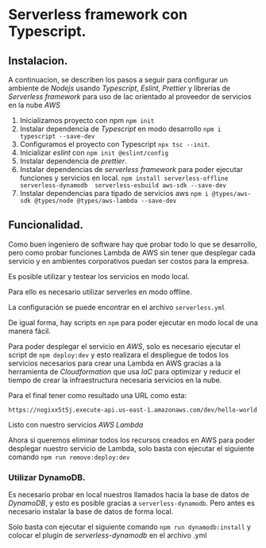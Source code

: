 # Serverless framework con Typescript.

## Instalacion.

A continuacion, se describen los pasos a seguir para configurar un ambiente de *Nodejs* usando *Typescript*, *Eslint*, *Prettier* y librerías de *Serverless framework* para uso de Iac orientado al proveedor de servicios en la nube *AWS*

1. Inicializamos proyecto con npm `npm init`
2. Instalar dependencia de *Typescript* en modo desarrollo `npm i typescript --save-dev`
3. Configuramos el proyecto con Typescript `npx tsc --init`.
4. Inicializar *eslint* con `npm init @eslint/config`
4. Instalar dependencia de *prettier*.
5. Instalar dependencias de *serverless framework* para poder ejecutar funciones y servicios en local. ```npm install serverless-offline serverless-dynamodb  serverless-esbuild aws-sdk --save-dev```
6. Instalar dependencias para tipado de servicios aws `npm i @types/aws-sdk @types/node @types/aws-lambda --save-dev`



## Funcionalidad.

Como buen ingeniero de software hay que probar todo lo que se desarrollo, pero como probar funciones Lambda de AWS sin tener que desplegar cada servicio y en ambientes corporativos puedan ser costos para la empresa.

Es posible utilizar y testear los servicios en modo local.

Para ello es necesario utilizar serverles en modo offline.

La configuración se puede encontrar en el archivo `serverless.yml`

De igual forma, hay scripts en `npm` para poder ejecutar en modo local de una manera fácil.

Para poder desplegar el servicio en *AWS*, solo es necesario ejecutar el script de `npm deploy:dev` y esto realizara el despliegue de todos los servicios necesarios para crear una Lambda en AWS gracias a la herramienta de *Cloudformation* que usa *IaC* para optimizar y reducir el tiempo de crear la infraestructura necesaria servicios en la nube.

Para el final tener como resultado una URL como esta:

`https://nogixx5t5j.execute-api.us-east-1.amazonaws.com/dev/hello-world`

Listo con nuestro servicios *AWS Lambda*

Ahora si queremos eliminar todos los recursos creados en AWS para poder desplegar nuestro servicio de Lambda, solo basta con ejecutar el siguiente comando `npm run remove:deploy:dev`



### Utilizar DynamoDB.

Es necesario probar en local nuestros llamados hacia la base de datos de *DynamoDB*, y esto es posible gracias a `serverless-dynamodb`. Pero antes es necesario instalar la base de datos de forma local.

Solo basta con ejecutar el siguiente comando `npm run dynamodb:install` y colocar el plugin de *serverless-dynamodb* en el archivo .yml


